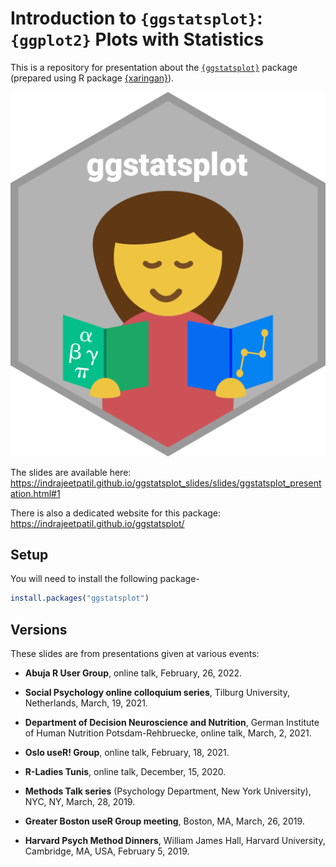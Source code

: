 # Introduction to `{ggstatsplot}`: `{ggplot2}` Plots with Statistics

This is a repository for presentation about the
[`{ggstatsplot}`](https://indrajeetpatil.github.io/ggstatsplot/) package (prepared
using R package [{xaringan}](https://github.com/yihui/xaringan)).

[![](docs/slides/images/hex-ggstatsplot.png)](https://indrajeetpatil.github.io/ggstatsplot_slides/slides/ggstatsplot_presentation.html#1)

The slides are available here:<br>
<https://indrajeetpatil.github.io/ggstatsplot_slides/slides/ggstatsplot_presentation.html#1>

There is also a dedicated website for this package:<br>
<https://indrajeetpatil.github.io/ggstatsplot/>

## Setup

You will need to install the following package-

```r
install.packages("ggstatsplot")
```

## Versions

These slides are from presentations given at various events:

  - **Abuja R User Group**, online talk, February, 26, 2022.

  - **Social Psychology online colloquium series**, Tilburg University,
    Netherlands, March, 19, 2021.

  - **Department of Decision Neuroscience and Nutrition**, German Institute of
    Human Nutrition Potsdam-Rehbruecke, online talk, March, 2, 2021.

  - **Oslo useR! Group**, online talk, February, 18, 2021.

  - **R-Ladies Tunis**, online talk, December, 15, 2020.

  - **Methods Talk series** (Psychology Department, New York University), NYC,
    NY, March, 28, 2019.

  - **Greater Boston useR Group meeting**, Boston, MA, March, 26, 2019.

  - **Harvard Psych Method Dinners**, William James Hall, Harvard University,
    Cambridge, MA, USA, February 5, 2019.
